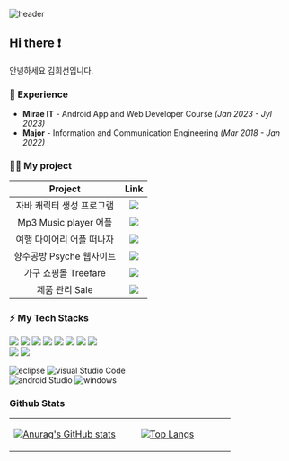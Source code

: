 ![header](https://capsule-render.vercel.app/api?type=waving&color=gradient&height=300&section=header&text=Good%20to%20see%20you%20🤗&desc=%20%20:%20%29&fontSize=60&fontAlignY=40&descSize=25&descAlignY=58&animation=fadeIn)

## Hi there ❗ 
<span> 안녕하세요 김희선입니다. </span> 
### 💫 Experience
- **Mirae IT** - Android App and Web Developer Course *(Jan 2023 - Jyl 2023)*
- **Major** - Information and Communication Engineering *(Mar 2018 - Jan 2022)*

### 💁‍♂️ My project

|  Project |                      Link                      |
|:--------:|:-------------------------------------------------:|
| 자바 캐릭터 생성 프로그램   | <a href="https://github.com/KimHuiseon230/Character-java-project_repo"><img src="https://img.shields.io/badge/Link-264653?style=flat-square&logo=verizon&logoColor=white"/></a>                                 |
| Mp3 Music player 어플  |<a href="https://github.com/KimHuiseon230/Mp3PlayerOnDBPro_repo"><img src="https://img.shields.io/badge/Link-2a9d8f?style=flat-square&logo=verizon&logoColor=white"/></a>                                |
| 여행 다이어리 어플 떠나자   | <a href="https://github.com/KimHuiseon230/MapDiary_Kotlin_Project_repo"><img src="https://img.shields.io/badge/Link-e9c46a?style=flat-square&logo=verizon&logoColor=white"/></a>                        |
| 향수공방 Psyche 웹사이트     |  <a href="https://github.com/KimHuiseon230/Psyche_PHP_Project"><img src="https://img.shields.io/badge/Link-f4a261?style=flat-square&logo=verizon&logoColor=white"/></a>                                      |
| 가구 쇼핑몰 Treefare   | <a href="https://github.com/KimHuiseon230/TREEFARE_PHP_Project"><img src="https://img.shields.io/badge/Link-e76f51?style=flat-square&logo=verizon&logoColor=white"/></a> |
| 제품 관리 Sale   | <a href="https://github.com/KimHuiseon230/Sale-Laravel-Project_repo"><img src="https://img.shields.io/badge/Link-ffb3c6?style=flat-square&logo=verizon&logoColor=white"/></a> |

### ⚡ My Tech Stacks
<div style="textalign=center"> 
  <img src="https://img.shields.io/badge/java-007396?style=for-the-badge&logo=java&logoColor=white"> 
  <img src="https://img.shields.io/badge/javascript-F7DF1E?style=for-the-badge&logo=javascript&logoColor=black"> 
  <img src="https://img.shields.io/badge/html5-E34F26?style=for-the-badge&logo=html5&logoColor=white"> 
  <img src="https://img.shields.io/badge/php-1071D3?style=for-the-badge&logo=php&logoColor=white">
  <img src="https://img.shields.io/badge/css-1572B6?style=for-the-badge&logo=css3&logoColor=white"> 
  <img src="https://img.shields.io/badge/kotlin-339AF0?style=for-the-badge&logo=kotlin&logoColor=white">
  <img src="https://img.shields.io/badge/mysql-4479A1?style=for-the-badge&logo=mysql&logoColor=white"> 
  <img src="https://img.shields.io/badge/firebase-FFCA28?style=for-the-badge&logo=firebase&logoColor=white"></br>
  <img src="https://img.shields.io/badge/bootstrap-7952B3?style=for-the-badge&logo=bootstrap&logoColor=white">
  <img src="https://img.shields.io/badge/fontawesome-339AF0?style=for-the-badge&logo=fontawesome&logoColor=white">

![eclipse](https://img.shields.io/badge/Eclipse%20IDE-2C2255?style=for-the-badge&logo=Eclipse%20IDE&logoColor=white)
![visual Studio Code](https://img.shields.io/badge/Visual%20Studio%20Code-007ACC?style=for-the-badge&logo=Visual%20Studio%20Code&logoColor=white)</br>
![android Studio](https://img.shields.io/badge/androidStudio-3DDC84?style=for-the-badge&logo=androidstudio&logoColor=white)
![windows](https://img.shields.io/badge/Windows-0078D6?style=for-the-badge&logo=Windows&logoColor=white)
</div>

### Github Stats  
<table><tr><td valign="top" width="50%">
  
[![Anurag's GitHub stats](https://github-readme-stats.vercel.app/api?username=KimHuiseon230&theme=buefy)](https://github.com/KimHuiseon230/github-readme-stats)
</td><td valign="top" width="37%">
  
[![Top Langs](https://github-readme-stats.vercel.app/api/top-langs/?username=KimHuiseon230&layout=compact&theme=buefy)](https://github.com/KimHuiseon230/github-readme-stats)
</td></tr></table> 

<!--
**chaeun/chaeun2066** is a ✨ _special_ ✨ repository because its `README.md` (this file) appears on your GitHub profile.

Here are some ideas to get you started:

- 🔭 I’m currently working on ...
- 🌱 I’m currently learning ...
- 👯 I’m looking to collaborate on ...
- 🤔 I’m looking for help with ...
- 💬 Ask me about ...
- 📫 How to reach me: ...
- 😄 Pronouns: ...
- ⚡ Fun fact: ...
- ...
-->
